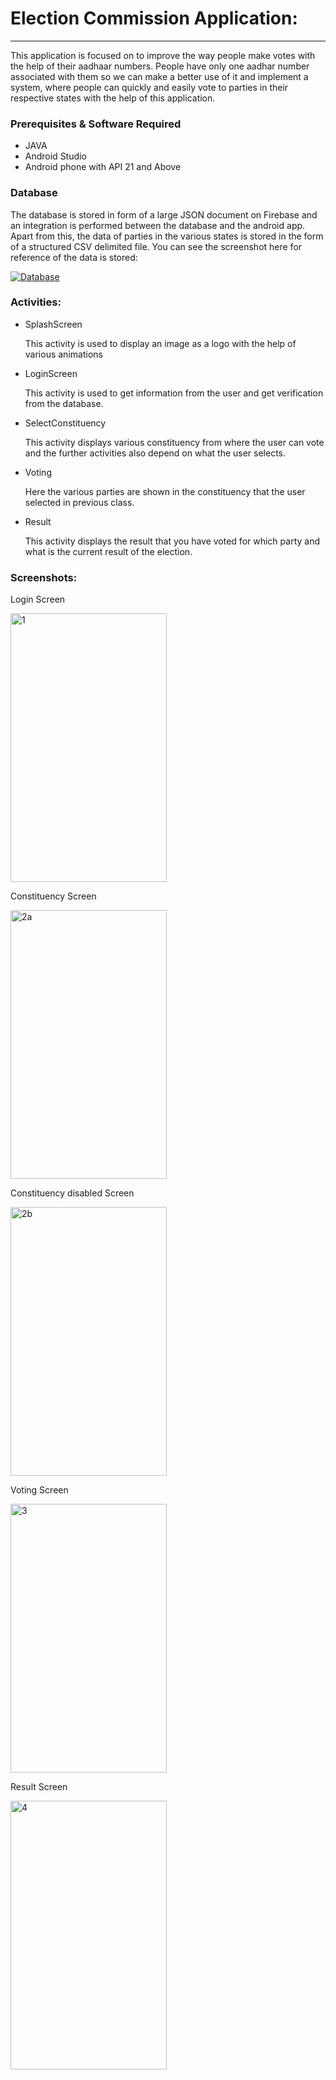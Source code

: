 <!DOCTYPE HTML>
<html>
<body>
 <h1> Election Commission Application:</h1>
<hr>
<p>This application is focused on to improve the way people make votes with the help of their aadhaar numbers. People have only one aadhar number associated with them so we can make a better use of it and implement a system, where people can quickly and easily vote to parties in their respective states with the help of this application.</p>
 <h3>Prerequisites & Software Required</h3>
<p>
<ul style="list-style-type:disc">
    <li>JAVA</li>
    <li>Android Studio</li>
    <li>Android phone with API 21 and Above</li>
</ul>
</p>
 <h3>Database</h3>
 <p>The database is stored in form of a large JSON document on Firebase and an integration is performed between the database and the android app. <br>
    Apart from this, the data of parties in the various states is stored in the form of a structured CSV delimited file. You can see the screenshot here for reference of the data is stored:
</p>
<a href="https://ibb.co/ikqp3e"><img src="https://preview.ibb.co/fZeSpK/Database.png" alt="Database" border="0"></a>
 <h3>Activities:</h3>
<ul style="list-style-type:disc">
    <li>SplashScreen</li>
        <p>This activity is used to display an image as a logo with the help of various animations</p>
    <li>LoginScreen</li>
        <p> This activity is used to get information from the user and get verification from the database.</p>
    <li>SelectConstituency</li>
        <p> This activity displays various constituency from where the user can vote and the further activities also depend on what the user selects.</p>
    <li> Voting</li>
        <p> Here the various parties are shown in the constituency that the user selected in previous class.</p>
    <li>Result</li>
        <p> This activity displays the result that you have voted for which party and what is the current result of the election.</p>
    
</ul>
 <h3>Screenshots:</h2>
    <p>Login Screen</p>
    <a href="https://ibb.co/nP4SpK"><img src="https://preview.ibb.co/mzCrGz/1.png" alt="1" border="0" height="430" width="250"></a>
    <p>Constituency Screen</p>
    <a href="https://ibb.co/bwZSpK"><img src="https://preview.ibb.co/gDwwie/2a.png" alt="2a" border="0" height="430" width="250"></a>
    <p>Constituency disabled Screen</p>
    <a href="https://ibb.co/fieGie"><img src="https://preview.ibb.co/cWUtUK/2b.png" alt="2b" border="0" height="430" width="250"></a>
    <p>Voting Screen</p>
    <a href="https://ibb.co/hf1wie"><img src="https://preview.ibb.co/e6hf9K/3.png" alt="3" border="0" height="430" width="250"></a>
    <p>Result Screen</p>
    <a href="https://ibb.co/dDDWGz"><img src="https://preview.ibb.co/iVa09K/4.png" alt="4" border="0" height="430" width="250"></a>
    
   
</body>
</html>